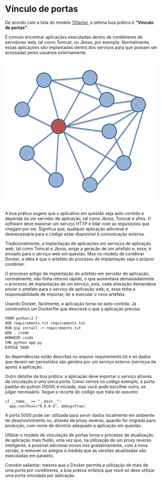 # Vínculo de portas

De acordo com a lista do modelo [12factor](http://12factor.net/pt_br), a sétima boa prática é **“Vínculo de portas”**.

É comum encontrar aplicações executadas dentro de contêineres de servidores web, tal como Tomcat, ou Jboss, por exemplo. Normalmente, essas aplicações são implantadas dentro dos serviços para que possam ser acessadas pelos usuários externamente.

![](images/vinculos1.png)

A boa prática sugere que o aplicativo em questão seja auto-contido e dependa de um servidor de aplicação, tal como Jboss, Tomcat e afins. O software deve exportar um serviço HTTP e lidar com as requisições que chegam por ele. Significa que, qualquer aplicação adicional é desnecessária para o código estar disponível à comunicação externa.

Tradicionalmente, a implantação de aplicações em serviços de aplicação web, tal como Tomcat e Jboss, exige a geração de um artefato e, esse, é enviado para o serviço web em questão. Mas no modelo de contêiner Docker, a idéia é que o artefato do processo de implantação seja o próprio contêiner.

O processo antigo de implantação do artefato em servidor de aplicação, normalmente, não tinha retorno rápido, o que aumentava demasiadamente o processo de implantação de um serviço, pois, cada alteração demandava enviar o artefato para o serviço de aplicação web; e, esse tinha a responsabilidade de importar, ler e executar o novo artefato.

Usando Docker, facilmente, a aplicação torna-se auto-contida. Já construímos um Dockerfile que descreve o que a aplicação precisa:

```
FROM python:2.7
ADD requirements.txt requirements.txt
RUN pip install -r requirements.txt
ADD . /code
WORKDIR /code
CMD python app.py
EXPOSE 5000
```

As dependências estão descritas no arquivo requirements.txt e os dados que devem ser persistidos são geridos por um serviço externo (serviços de apoio) à aplicação.

Outro detalhe da boa prática: a aplicação deve exportar o serviço através da vinculação a uma única porta. Como vemos no código exemplo, a porta padrão do python (5000) é iniciada, mas você pode escolher outra, se julgar necessário. Segue o recorte do código que trata do assunto:

```
if __name__ == "__main__":
  app.run(host="0.0.0.0", debug=True)
```

A porta 5000 pode ser utilizada para servir dados localmente em ambiente de desenvolvimento ou, através de proxy reverso, quando for migrada para produção, com nome de domínio adequado a aplicação em questão.

Utilizar o modelo de vinculação de portas torna o processo de atualização de aplicação mais fluído, uma vez que, na utilização de um proxy reverso inteligente, é possível adicionar novos nós gradativamente, com a nova versão, e remover os antigos à medida que as versões atualizadas são executadas em paralelo.

Convém salientar: mesmo que o Docker permita a utilização de mais de uma porta por contêineres, a boa prática enfatiza que você só deve utilizar uma porta vinculada por aplicação.
